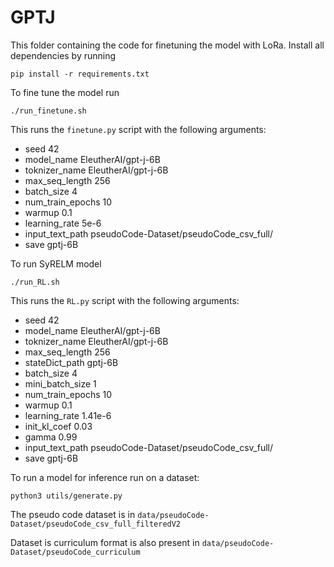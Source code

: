 # GPTJ

This folder containing the code for finetuning the model with LoRa.
Install all dependencies by running

```
pip install -r requirements.txt
```

To fine tune the model run


```
./run_finetune.sh
```

This runs the `finetune.py` script with the following arguments:
- seed 42
- model_name EleutherAI/gpt-j-6B
- toknizer_name EleutherAI/gpt-j-6B
- max_seq_length 256
- batch_size 4
- num_train_epochs 10
- warmup 0.1
- learning_rate 5e-6
- input_text_path pseudoCode-Dataset/pseudoCode_csv_full/
- save gptj-6B

To run SyRELM model 

```
./run_RL.sh
```

This runs the `RL.py` script with the following arguments:
- seed 42
- model_name EleutherAI/gpt-j-6B
- toknizer_name EleutherAI/gpt-j-6B
- max_seq_length 256
- stateDict_path gptj-6B
- batch_size 4
- mini_batch_size 1
- num_train_epochs 10
- warmup 0.1
- learning_rate 1.41e-6
- init_kl_coef 0.03
- gamma 0.99
- input_text_path pseudoCode-Dataset/pseudoCode_csv_full/
- save gptj-6B
  
To run a model for inference run on a dataset:

```
python3 utils/generate.py
```

The pseudo code dataset is in `data/pseudoCode-Dataset/pseudoCode_csv_full_filteredV2`

Dataset is curriculum format is also present in `data/pseudoCode-Dataset/pseudoCode_curriculum`
